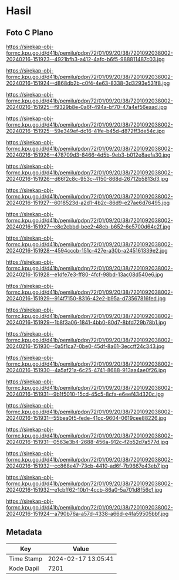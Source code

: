 # Hasil

## Foto C Plano

https://sirekap-obj-formc.kpu.go.id/d41b/pemilu/pdpr/72/01/09/20/38/7201092038002-20240216-151923--4921bfb3-a412-4afc-b6f5-988811487c03.jpg

https://sirekap-obj-formc.kpu.go.id/d41b/pemilu/pdpr/72/01/09/20/38/7201092038002-20240216-151924--d868db2b-c0f4-4e63-8338-3d3293e531f8.jpg

https://sirekap-obj-formc.kpu.go.id/d41b/pemilu/pdpr/72/01/09/20/38/7201092038002-20240216-151925--f9329b8e-0a6f-494a-bf70-47a4ef56eaad.jpg

https://sirekap-obj-formc.kpu.go.id/d41b/pemilu/pdpr/72/01/09/20/38/7201092038002-20240216-151925--59e349ef-dc16-41fe-b45d-d872ff3de54c.jpg

https://sirekap-obj-formc.kpu.go.id/d41b/pemilu/pdpr/72/01/09/20/38/7201092038002-20240216-151926--478709d3-8466-4d5b-9eb3-b012e8aefa30.jpg

https://sirekap-obj-formc.kpu.go.id/d41b/pemilu/pdpr/72/01/09/20/38/7201092038002-20240216-151926--d66f2c8c-953c-4150-868d-26712b5813d3.jpg

https://sirekap-obj-formc.kpu.go.id/d41b/pemilu/pdpr/72/01/09/20/38/7201092038002-20240216-151927--6018523d-a2d1-4b2c-86d9-e27ae6d76495.jpg

https://sirekap-obj-formc.kpu.go.id/d41b/pemilu/pdpr/72/01/09/20/38/7201092038002-20240216-151927--e8c2cbbd-bee2-48eb-b652-6e5700d64c2f.jpg

https://sirekap-obj-formc.kpu.go.id/d41b/pemilu/pdpr/72/01/09/20/38/7201092038002-20240216-151928--4594cccb-151c-427e-a30b-a245161339e2.jpg

https://sirekap-obj-formc.kpu.go.id/d41b/pemilu/pdpr/72/01/09/20/38/7201092038002-20240216-151928--e1dfe7e3-ff80-4fcf-98bd-13ac08d540e6.jpg

https://sirekap-obj-formc.kpu.go.id/d41b/pemilu/pdpr/72/01/09/20/38/7201092038002-20240216-151929--914f7150-8316-42e2-b95a-d73567816fed.jpg

https://sirekap-obj-formc.kpu.go.id/d41b/pemilu/pdpr/72/01/09/20/38/7201092038002-20240216-151929--1b8f3a06-1841-4bb0-80d7-8bfd729b78b1.jpg

https://sirekap-obj-formc.kpu.go.id/d41b/pemilu/pdpr/72/01/09/20/38/7201092038002-20240216-151930--0a5f1ca7-0be0-45df-8a61-3eccff24c343.jpg

https://sirekap-obj-formc.kpu.go.id/d41b/pemilu/pdpr/72/01/09/20/38/7201092038002-20240216-151930--4a5af21a-6c25-4741-8688-913aa4ae0f26.jpg

https://sirekap-obj-formc.kpu.go.id/d41b/pemilu/pdpr/72/01/09/20/38/7201092038002-20240216-151931--9b1f5010-15cd-45c5-8cfa-e6eef43d320c.jpg

https://sirekap-obj-formc.kpu.go.id/d41b/pemilu/pdpr/72/01/09/20/38/7201092038002-20240216-151931--55bea0f5-fede-41cc-9604-0619cee88226.jpg

https://sirekap-obj-formc.kpu.go.id/d41b/pemilu/pdpr/72/01/09/20/38/7201092038002-20240216-151931--0563e3b4-2688-456a-912c-f2b52d7a577d.jpg

https://sirekap-obj-formc.kpu.go.id/d41b/pemilu/pdpr/72/01/09/20/38/7201092038002-20240216-151932--cc868e47-73cb-4410-ad6f-7b9667e43eb7.jpg

https://sirekap-obj-formc.kpu.go.id/d41b/pemilu/pdpr/72/01/09/20/38/7201092038002-20240216-151932--e1cbff62-10b1-4ccb-86a0-5a701d8f56c1.jpg

https://sirekap-obj-formc.kpu.go.id/d41b/pemilu/pdpr/72/01/09/20/38/7201092038002-20240216-151924--a790b76a-a57d-4338-a66d-e4fa59505bbf.jpg


## Metadata

| Key        | Value               |
| ---------- | ------------------- |
| Time Stamp | 2024-02-17 13:05:41 |
| Kode Dapil | 7201                |



